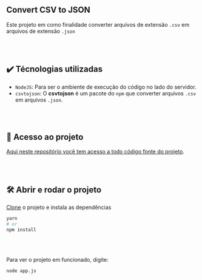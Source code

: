 ## Convert CSV to JSON

Este projeto em como finalidade converter arquivos de extensão `.csv` em arquivos de extensão `.json`

<br />
<br />

## ✔️ Técnologias utilizadas

- `NodeJS`: Para ser o ambiente de execução do código no lado do servidor.
- `csvtojson`: O **csvtojson** é um pacote do `npm` que converter arquivos `.csv` em arquivos `.json`.

<br />
<br />

## 📁 Acesso ao projeto

[Aqui neste repositório você tem acesso a todo código fonte do projeto](https://github.com/julio-cesar96/convert-csv-to-json).

<br />
<br />

## 🛠️ Abrir e rodar o projeto

[Clone](https://github.com/julio-cesar96/convert-csv-to-json) o projeto e instala as dependências

```bash
yarn
# or
npm install
```

<br/>
<br/>

Para ver o projeto em funcionado, digite: 

```bash
node app.js
```